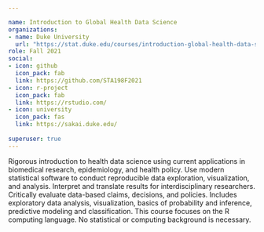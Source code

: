 ```yaml
---

name: Introduction to Global Health Data Science
organizations:
- name: Duke University 
  url: "https://stat.duke.edu/courses/introduction-global-health-data-science"
role: Fall 2021
social:
- icon: github
  icon_pack: fab
  link: https://github.com/STA198F2021
- icon: r-project
  icon_pack: fab
  link: https://rstudio.com/
- icon: university
  icon_pack: fas
  link: https://sakai.duke.edu/
  
superuser: true
---
```


Rigorous introduction to health data science using current applications in biomedical research, epidemiology, and health policy. Use modern statistical software to conduct reproducible data exploration, visualization, and analysis. Interpret and translate results for interdisciplinary researchers. Critically evaluate data-based claims, decisions, and policies. Includes exploratory data analysis, visualization, basics of probability and inference, predictive modeling and classification. This course focuses on the R computing language. No statistical or computing background is necessary. 